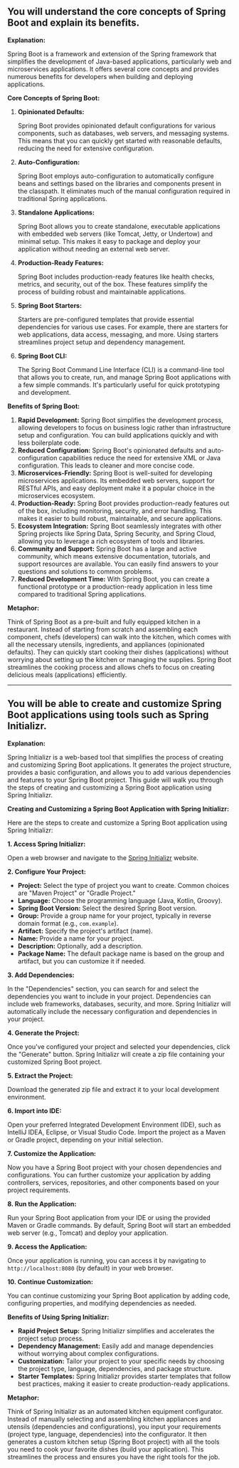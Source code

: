 ## You will understand the core concepts of Spring Boot and explain its benefits.

**Explanation:**

Spring Boot is a framework and extension of the Spring framework that simplifies the development of Java-based applications, particularly web and microservices applications. It offers several core concepts and provides numerous benefits for developers when building and deploying applications.

**Core Concepts of Spring Boot:**

1. **Opinionated Defaults:**

   Spring Boot provides opinionated default configurations for various components, such as databases, web servers, and messaging systems. This means that you can quickly get started with reasonable defaults, reducing the need for extensive configuration.

2. **Auto-Configuration:**

   Spring Boot employs auto-configuration to automatically configure beans and settings based on the libraries and components present in the classpath. It eliminates much of the manual configuration required in traditional Spring applications.

3. **Standalone Applications:**

   Spring Boot allows you to create standalone, executable applications with embedded web servers (like Tomcat, Jetty, or Undertow) and minimal setup. This makes it easy to package and deploy your application without needing an external web server.

4. **Production-Ready Features:**

   Spring Boot includes production-ready features like health checks, metrics, and security, out of the box. These features simplify the process of building robust and maintainable applications.

5. **Spring Boot Starters:**

   Starters are pre-configured templates that provide essential dependencies for various use cases. For example, there are starters for web applications, data access, messaging, and more. Using starters streamlines project setup and dependency management.

6. **Spring Boot CLI:**

   The Spring Boot Command Line Interface (CLI) is a command-line tool that allows you to create, run, and manage Spring Boot applications with a few simple commands. It's particularly useful for quick prototyping and development.

**Benefits of Spring Boot:**

1. **Rapid Development:** Spring Boot simplifies the development process, allowing developers to focus on business logic rather than infrastructure setup and configuration. You can build applications quickly and with less boilerplate code.
2. **Reduced Configuration:** Spring Boot's opinionated defaults and auto-configuration capabilities reduce the need for extensive XML or Java configuration. This leads to cleaner and more concise code.
3. **Microservices-Friendly:** Spring Boot is well-suited for developing microservices applications. Its embedded web servers, support for RESTful APIs, and easy deployment make it a popular choice in the microservices ecosystem.
4. **Production-Ready:** Spring Boot provides production-ready features out of the box, including monitoring, security, and error handling. This makes it easier to build robust, maintainable, and secure applications.
5. **Ecosystem Integration:** Spring Boot seamlessly integrates with other Spring projects like Spring Data, Spring Security, and Spring Cloud, allowing you to leverage a rich ecosystem of tools and libraries.
6. **Community and Support:** Spring Boot has a large and active community, which means extensive documentation, tutorials, and support resources are available. You can easily find answers to your questions and solutions to common problems.
7. **Reduced Development Time:** With Spring Boot, you can create a functional prototype or a production-ready application in less time compared to traditional Spring applications.

**Metaphor:**

Think of Spring Boot as a pre-built and fully equipped kitchen in a restaurant. Instead of starting from scratch and assembling each component, chefs (developers) can walk into the kitchen, which comes with all the necessary utensils, ingredients, and appliances (opinionated defaults). They can quickly start cooking their dishes (applications) without worrying about setting up the kitchen or managing the supplies. Spring Boot streamlines the cooking process and allows chefs to focus on creating delicious meals (applications) efficiently.

---

## You will be able to create and customize Spring Boot applications using tools such as Spring Initializr.

**Explanation:**

Spring Initializr is a web-based tool that simplifies the process of creating and customizing Spring Boot applications. It generates the project structure, provides a basic configuration, and allows you to add various dependencies and features to your Spring Boot project. This guide will walk you through the steps of creating and customizing a Spring Boot application using Spring Initializr.

**Creating and Customizing a Spring Boot Application with Spring Initializr:**

Here are the steps to create and customize a Spring Boot application using Spring Initializr:

**1. Access Spring Initializr:**

Open a web browser and navigate to the [Spring Initializr](https://start.spring.io/) website.

**2. Configure Your Project:**

- **Project:** Select the type of project you want to create. Common choices are "Maven Project" or "Gradle Project."
- **Language:** Choose the programming language (Java, Kotlin, Groovy).
- **Spring Boot Version:** Select the desired Spring Boot version.
- **Group:** Provide a group name for your project, typically in reverse domain format (e.g., `com.example`).
- **Artifact:** Specify the project's artifact (name).
- **Name:** Provide a name for your project.
- **Description:** Optionally, add a description.
- **Package Name:** The default package name is based on the group and artifact, but you can customize it if needed.

**3. Add Dependencies:**

In the "Dependencies" section, you can search for and select the dependencies you want to include in your project. Dependencies can include web frameworks, databases, security, and more. Spring Initializr will automatically include the necessary configuration and dependencies in your project.

**4. Generate the Project:**

Once you've configured your project and selected your dependencies, click the "Generate" button. Spring Initializr will create a zip file containing your customized Spring Boot project.

**5. Extract the Project:**

Download the generated zip file and extract it to your local development environment.

**6. Import into IDE:**

Open your preferred Integrated Development Environment (IDE), such as IntelliJ IDEA, Eclipse, or Visual Studio Code. Import the project as a Maven or Gradle project, depending on your initial selection.

**7. Customize the Application:**

Now you have a Spring Boot project with your chosen dependencies and configurations. You can further customize your application by adding controllers, services, repositories, and other components based on your project requirements.

**8. Run the Application:**

Run your Spring Boot application from your IDE or using the provided Maven or Gradle commands. By default, Spring Boot will start an embedded web server (e.g., Tomcat) and deploy your application.

**9. Access the Application:**

Once your application is running, you can access it by navigating to `http://localhost:8080` (by default) in your web browser.

**10. Continue Customization:**

You can continue customizing your Spring Boot application by adding code, configuring properties, and modifying dependencies as needed.

**Benefits of Using Spring Initializr:**

- **Rapid Project Setup:** Spring Initializr simplifies and accelerates the project setup process.
- **Dependency Management:** Easily add and manage dependencies without worrying about complex configurations.
- **Customization:** Tailor your project to your specific needs by choosing the project type, language, dependencies, and package structure.
- **Starter Templates:** Spring Initializr provides starter templates that follow best practices, making it easier to create production-ready applications.

**Metaphor:**

Think of Spring Initializr as an automated kitchen equipment configurator. Instead of manually selecting and assembling kitchen appliances and utensils (dependencies and configurations), you input your requirements (project type, language, dependencies) into the configurator. It then generates a custom kitchen setup (Spring Boot project) with all the tools you need to cook your favorite dishes (build your application). This streamlines the process and ensures you have the right tools for the job.
